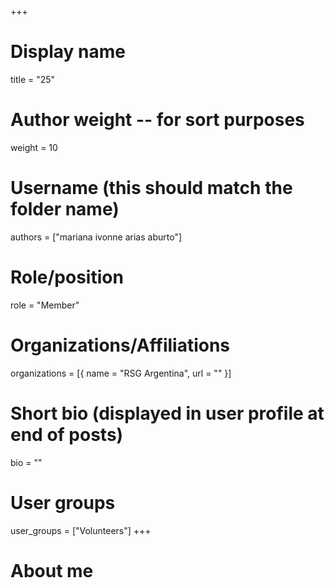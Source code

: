 +++
# Display name
title = "25"

# Author weight -- for sort purposes
weight = 10

# Username (this should match the folder name)
authors = ["mariana ivonne arias aburto"]

# Role/position
role = "Member"

# Organizations/Affiliations
organizations = [{ name = "RSG Argentina", url = "" }]

# Short bio (displayed in user profile at end of posts)
bio = ""

# User groups
user_groups = ["Volunteers"]
+++

# About me
